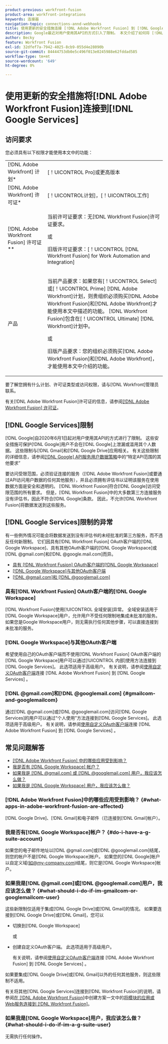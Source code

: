 ```yaml
---
product-previous: workfront-fusion
product-area: workfront-integrations
keywords: 连接器
navigation-topic: connections-annd-webhooks
title: 使用更新的安全措施连接 [!DNL Adobe Workfront Fusion] 到 [!DNL Google Services]
description: Google最近对用户使用其API的方式引入了限制。 本文介绍了如何将 [!DNL Adobe Workfront Fusion] 连接到Google，并说明了这些更新安全措施。
author: Becky
feature: Workfront Fusion
exl-id: 32dfef7a-7942-4025-8cb9-055d4e28090b
source-git-commit: 84444753db0e5c496f013e0245988e62fddad585
workflow-type: tm+mt
source-wordcount: '649'
ht-degree: 0%

---
```


# 使用更新的安全措施将[!DNL Adobe Workfront Fusion]连接到[!DNL Google Services]

## 访问要求

您必须具有以下权限才能使用本文中的功能：

<table style="table-layout:auto">
 <col> 
 <col> 
 <tbody> 
  <tr> 
   <td role="rowheader">[!DNL Adobe Workfront] 计划*</td> 
   <td> <p>[！UICONTROL Pro]或更高版本</p> </td> 
  </tr> 
  <tr data-mc-conditions=""> 
   <td role="rowheader">[!DNL Adobe Workfront] 许可证*</td> 
   <td> <p>[！UICONTROL计划]，[！UICONTROL工作]</p> </td> 
  </tr> 
  <tr> 
   <td role="rowheader">[!DNL Adobe Workfront Fusion] 许可证**</td> 
   <td>
   <p>当前许可证要求：无[!DNL Workfront Fusion]许可证要求。</p>
   <p>或</p>
   <p>旧版许可证要求：[！UICONTROL [!DNL Workfront Fusion] for Work Automation and Integration] </p>
   </td> 
  </tr> 
  <tr> 
   <td role="rowheader">产品</td> 
   <td>
   <p>当前产品要求：如果您有[！UICONTROL Select]或[！UICONTROL Prime] [!DNL Adobe Workfront]计划，则贵组织必须购买[!DNL Adobe Workfront Fusion]和[!DNL Adobe Workfront]才能使用本文中描述的功能。 [!DNL Workfront Fusion]包含在[！UICONTROL Ultimate] [!DNL Workfront]计划中。</p>
   <p>或</p>
   <p>旧版产品要求：您的组织必须购买[!DNL Adobe Workfront Fusion]和[!DNL Adobe Workfront]，才能使用本文中介绍的功能。</p>
   </td> 
  </tr> 
 </tbody> 
</table>

要了解您拥有什么计划、许可证类型或访问权限，请与[!DNL Workfront]管理员联系。

有关[!DNL Adobe Workfront Fusion]许可证的信息，请参阅[[!DNL Adobe Workfront Fusion] 许可证](../../workfront-fusion/get-started/license-automation-vs-integration.md)。

## [!DNL Google Services]限制

[!DNL Google]自2020年6月1日起对用户使用其API的方式进行了限制。 这些安全措施可保护[!DNL Google]用户不会在[!DNL Google]上泄漏或滥用其个人数据。 这些限制与[!DNL Gmail]和[!DNL Google Drive]应用相关。 有关这些限制的详细信息，请参阅[[!DNL Google] API服务用户数据策略](https://developers.google.com/terms/api-services-user-data-policy#additional_requirements_for_specific_api_scopes)中的“特定API范围的其他要求”

要访问受限范围，必须验证连接的服务（[!DNL Adobe Workfront Fusion]或要通过API访问用户数据的任何其他服务），并且必须拥有评估书以证明该服务在使用数据方面是安全和透明的。 [!DNL Workfront Fusion]符合[!DNL Google]访问受限范围的所有要求。 但是，[!DNL Workfront Fusion]中的大多数第三方连接服务没有评估书，因此不符合[!DNL Google]条款。 因此，不允许[!DNL Workfront Fusion]将数据发送到这些服务。

## [!DNL Google Services]限制的异常

有一些例外情况可能会将数据发送到没有评估书的未经批准的第三方服务，而不违反任何新限制。 它们因具有[!DNL Workfront Fusion] OAuth客户端的[!DNL Google Workspace]、具有其他OAuth客户端的[!DNL Google Workspace]或[!DNL @gmail.com]和[!DNL @google.mail.com]而异。

* [具有 [!DNL Workfront Fusion] OAuth客户端的[!DNL Google Workspace]](#g-suite-with-workfront-fusion-oauth-client)
* [[!DNL Google Workspace]与其他OAuth客户端](#g-suite-with-another-oauth-client)
* [[!DNL @gmail.com]和 [!DNL @googlemail.com]](#gmailcom-and-googlemailcom)

### 具有[!DNL Workfront Fusion] OAuth客户端的[!DNL Google Workspace]

[!DNL Workfront Fusion]使用[!UICONTROL 全域安装]异常。 全域安装适用于[!DNL Google Workspace]用户，允许用户不受任何限制地集成未批准的服务。 如果您是Google Workspace用户，则无需执行任何其他步骤，可以直接连接到未批准的服务。

### [!DNL Google Workspace]与其他OAuth客户端

希望使用自己的OAuth客户端而不使用[!DNL Workfront Fusion] OAuth客户端的[!DNL Google Workspace]用户可以通过[!UICONTROL 内部]使用方法连接到[!DNL Google Services]。 此选项适用于高级用户。 有关说明，请参阅[使用自定义OAuth客户端](../../workfront-fusion/connections/connect-fusion-to-google-using-oauth.md)连接 [!DNL Adobe Workfront Fusion] 到 [!DNL Google Services] 。

### [!DNL @gmail.com]和[!DNL @googlemail.com] {#gmailcom-and-googlemailcom}

通过[!DNL @gmail.com]或[!DNL @googlemail.com]访问[!DNL Google Services]的用户可以通过“个人使用”方法连接到[!DNL Google Services]。 此选项适用于高级用户。 有关说明，请参阅[使用自定义OAuth客户端](../../workfront-fusion/connections/connect-fusion-to-google-using-oauth.md)连接 [!DNL Adobe Workfront Fusion] 到 [!DNL Google Services] 。

## 常见问题解答

* [ [!DNL Adobe Workfront Fusion] 中的哪些应用受到影响？](#what-apps-in-adobe-workfront-fusion-are-affected)
* [我是否有 [!DNL Google Workspace] 帐户？](#do-i-have-a-g-suite-account)
* [如果我是 [!DNL @gmail.com] 或 [!DNL @googlemail.com] 用户，我应该怎么做？](#what-should-i-do-if-im-gmailcom-or-googlemailcom-user)
* [如果我是 [!DNL Google Workspace] 用户，我应该怎么做？](#what-should-i-do-if-im-a-g-suite-user)

### [!DNL Adobe Workfront Fusion]中的哪些应用受到影响？ {#what-apps-in-adobe-workfront-fusion-are-affected}

[!DNL Google Drive]、[!DNL Gmail]和电子邮件（已连接到[!DNL Gmail]帐户）。

### 我是否有[!DNL Google Workspace]帐户？ {#do-i-have-a-g-suite-account}

如果您的电子邮件地址以[!DNL @gmail.com]或[!DNL @googlemail.com]结尾，则您的帐户不是[!DNL Google Workspace]帐户。 如果您的[!DNL Google]帐户以自定义域(如@my-company.com)结尾，则它是[!DNL Google Workspace]帐户。

### 如果我是[!DNL @gmail.com]或[!DNL @googlemail.com]用户，我应该怎么做？ {#what-should-i-do-if-im-gmailcom-or-googlemailcom-user}

这些新限制仅适用于集成[!DNL Google Drive]或[!DNL Gmail]的情况。 如果要连接到[!DNL Google Drive]或[!DNL Gmail]，您可以

* 切换到[!DNL Google Workspace]

  或

* 创建自定义OAuth客户端。 此选项适用于高级用户。

  有关说明，请参阅[使用自定义OAuth客户端](../../workfront-fusion/connections/connect-fusion-to-google-using-oauth.md)连接 [!DNL Adobe Workfront Fusion] 到 [!DNL Google Services] 。

如果要集成[!DNL Google Drive]或[!DNL Gmail]以外的任何其他服务，则这些限制不适用。

有关将其他[!DNL Google Services]连接到[!DNL Workfront Fusion]的说明，请参阅[在 [!DNL Adobe Workfront Fusion]](../../workfront-fusion/scenarios/create-a-scenario.md)中创建方案一文中的[将模块的应用或Web服务连接到 [!DNL Workfront Fusion]](../../workfront-fusion/scenarios/create-a-scenario.md#connect)。

### 如果我是[!DNL Google Workspace]用户，我应该怎么做？ {#what-should-i-do-if-im-a-g-suite-user}

无需执行任何操作。
